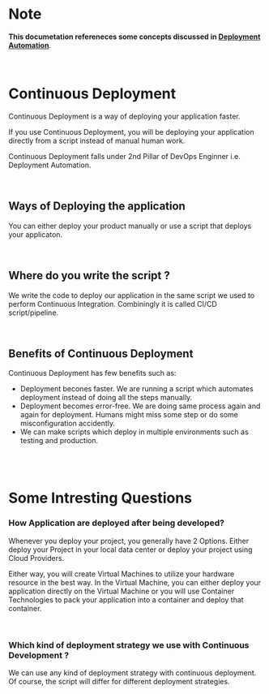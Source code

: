 # Note

**This documetation refereneces some concepts discussed in [Deployment Automation](../devops-overview/notes/pillar-2.md)**.

<br>

# Continuous Deployment

Continuous Deployment is a way of deploying your application faster.

If you use Continuous Deployment, you will be deploying your application directly from a script instead of manual human work.

Continuous Deployment falls under 2nd Pillar of DevOps Enginner i.e. Deployment Automation.

<br>

## Ways of Deploying the application

You can either deploy your product manually or use a script that deploys your applicaton.

<br>

## Where do you write the script ?

We write the code to deploy our application in the same script we used to perform Continuous Integration. Combiningly it is called CI/CD script/pipeline.

<br>

## Benefits of Continuous Deployment

Continuous Deployment has few benefits such as:

- Deployment becones faster. We are running a script which automates deployment instead of doing all the steps manually.
- Deployment becomes error-free. We are doing same process again and again for deployment. Humans might miss some step or do some misconfiguration accidently.
- We can make scripts which deploy in multiple environments such as testing and production.

<br>

<br>

# Some Intresting Questions

### How Application are deployed after being developed?

Whenever you deploy your project, you generally have 2 Options. Either deploy your Project in your local data center or deploy your project using Cloud Providers.

Either way, you will create Virtual Machines to utilize your hardware resource in the best way. In the Virtual Machine, you can either deploy your application directly on the Virtual Machine or you will use Container Technologies to pack your application into a container and deploy that container.

<br>

### Which kind of deployment strategy we use with Continuous Development ?

We can use any kind of deployment strategy with continuous deployment. Of course, the script will differ for different deployment strategies.
